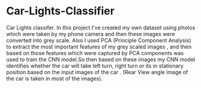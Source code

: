 # Car-Lights-Classifier
Car Lights classifer. In this project I've created my own dataset using photos which were taken by my phone camera and then these images were converted into grey scale. Also I used PCA (Principle Component Analysis) to extract the most important features of my grey scaled images , and then based on those features which were captured by PCA components was used to train the CNN model.So then based on these images my CNN model identifies whether the car will take left turn, right turn or its in stationary position based on the input images of the car . (Rear View angle image of the car is taken in most of the images).
